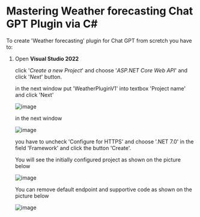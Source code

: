 <!-- 1. Launch the AspNetCore Web API application WeatherPlugin -->

# Mastering Weather forecasting Chat GPT Plugin via C#

To create 'Weather forecasting' plugin for Chat GPT from scretch you have to:
1. Open **Visual Studio 2022**

   click '_Create a new Project_' and choose '_ASP.NET Core Web API_' and click '_Next_' button.
   
   in the next window put 'WeatherPluginV1' into textbox 'Project name' and click 'Next'
   
   ![image](https://github.com/under0tech/WeatherPlugin/assets/113665703/4c865bfb-e098-4e4e-8326-35c1f8174027)

   in the next window

   ![image](https://github.com/under0tech/WeatherPlugin/assets/113665703/0ff911da-8ef0-42cd-a938-966ff6690e62)

   you have to uncheck 'Configure for HTTPS' and choose '.NET 7.0' in the field 'Framework' and click the button 'Create'.

   You will see the initially configured project as shown on the picture below

   ![image](https://github.com/under0tech/WeatherPlugin/assets/113665703/ee09f385-8d32-4fb2-86b2-a079e918761b)

   You can remove default endpoint and supportive code as shown on the picture below

   ![image](https://github.com/under0tech/WeatherPlugin/assets/113665703/bb1c9f98-2a20-4fc3-93fe-560d4a3ac3fc)




